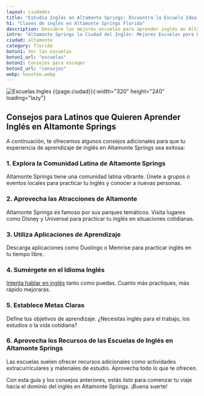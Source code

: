 ```yaml
---
layout: ciudades
title: "Estudia Inglés en Altamonte Springs: Encuentra la Escuela Ideal "
h1: "Clases de inglés en Altamonte Springs Florida"
description: Descubre las mejores escuelas para aprender inglés en Altamonte Springs. ¡Sé bilingüe y disfruta de la magia de Florida! 👩‍🏫🌴
intro: "Altamonte Springs la Ciudad del Inglés: Mejores Escuelas para Latinos"
ciudad: altamonte
category: florida
boton1: Ver las escuelas
boton1_url: "escuelas"
boton2: Consejos para escoger
boton2_url: "consejos"
webp: houston.webp
---
```

![Escuelas Ingles {{page.ciudad}}]({{site.baseurl}}/img/{{page.webp}} "Clases inglés {{page.ciudad|capitalize}}"){:width="320" height="240" loading="lazy"}

## Consejos para Latinos que Quieren Aprender Inglés en Altamonte Springs

A continuación, te ofrecemos algunos consejos adicionales para que tu experiencia de aprendizaje de inglés en Altamonte Springs sea exitosa:

### 1. Explora la Comunidad Latina de Altamonte Springs

Altamonte Springs tiene una comunidad latina vibrante. Únete a grupos o eventos locales para practicar tu inglés y conocer a nuevas personas.

### 2. Aprovecha las Atracciones de Altamonte

Altamonte Springs es famoso por sus parques temáticos. Visita lugares como Disney y Universal para practicar tu inglés en situaciones cotidianas.

### 3. Utiliza Aplicaciones de Aprendizaje

Descarga aplicaciones como Duolingo o Memrise para practicar inglés en tu tiempo libre.

### 4. Sumérgete en el Idioma Inglés

[Intenta hablar en inglés](/#formulario) tanto como puedas. Cuanto más practiques, más rápido mejorarás.

### 5. Establece Metas Claras

Define tus objetivos de aprendizaje. ¿Necesitas inglés para el trabajo, los estudios o la vida cotidiana?

### 6. Aprovecha los Recursos de las Escuelas de Inglés en Altamonte Springs

Las escuelas suelen ofrecer recursos adicionales como actividades extracurriculares y materiales de estudio. Aprovecha todo lo que te ofrecen.

Con esta guía y los consejos anteriores, estás listo para comenzar tu viaje hacia el dominio del inglés en Altamonte Springs. ¡Buena suerte!